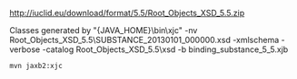http://iuclid.eu/download/format/5.5/Root_Objects_XSD_5.5.zip

Classes generated by 
"{JAVA_HOME}\bin\xjc" -nv Root_Objects_XSD_5.5\SUBSTANCE_20130101_000000.xsd  -xmlschema -verbose -catalog Root_Objects_XSD_5.5\xsd -b binding_substance_5_5.xjb


```
mvn jaxb2:xjc
```